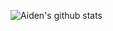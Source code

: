 ![Aiden's github stats](https://github-readme-stats.vercel.app/api?username=aidenybai&count_private=true&show_icons=true)
